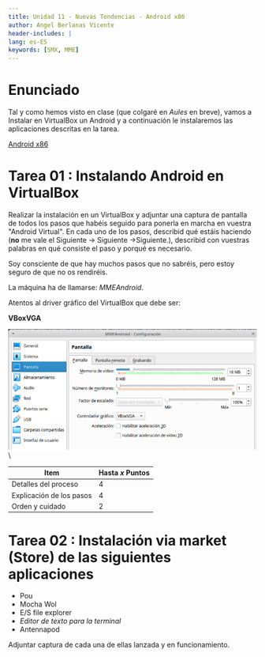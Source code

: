 ```yaml
---
title: Unidad 11 - Nuevas Tendencias - Android x86
author: Angel Berlanas Vicente
header-includes: |
lang: es-ES
keywords: [SMX, MME]
---
```


# Enunciado

Tal y como hemos visto en clase (que colgaré en *Aules* en breve), vamos a Instalar en VirtualBox un Android y a continuación le instalaremos las aplicaciones descritas en la tarea.

[Android x86](https://www.android-x86.org/)


# Tarea 01 : Instalando Android en VirtualBox

Realizar la instalación en un VirtualBox y adjuntar una captura de pantalla de todos los pasos que habéis seguido para ponerla en marcha en vuestra "Android Virtual". En cada uno de los pasos, describid qué estáis haciendo (**no** me vale el Siguiente -> Siguiente ->Siguiente.), describid con vuestras palabras en qué consiste el paso y porqué es necesario.

Soy consciente de que hay muchos pasos que no sabréis, pero estoy seguro de que no os rendiréis.

La máquina ha de llamarse: *MMEAndroid*.

Atentos al driver gráfico del VirtualBox que debe ser:

**VBoxVGA**


![Driver Gráfico](imgs/TareaAndroid_DriverGrafico.png)
\

| Item | Hasta *x* Puntos |
|------|------------------|
| Detalles del proceso     | 4 |
| Explicación de los pasos | 4 |
| Orden y cuidado          | 2 |


# Tarea 02 : Instalación via market (Store) de las siguientes aplicaciones

* Pou
* Mocha Wol
* E/S file explorer
* *Editor de texto para la terminal*
* Antennapod

Adjuntar captura de cada una de ellas lanzada y en funcionamiento.

